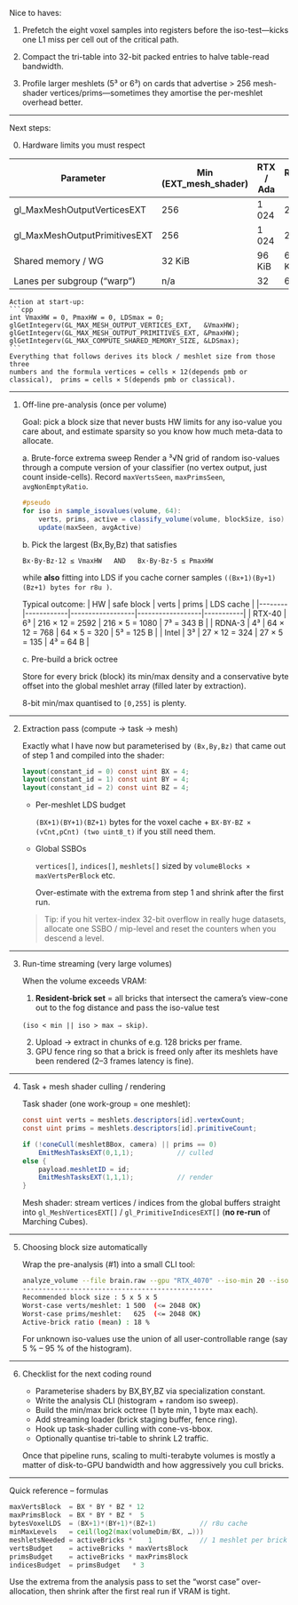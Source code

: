 Nice to haves:

1.	Prefetch the eight voxel samples into registers before the iso-test—kicks one L1 miss per cell out of the critical path.

2. Compact the tri-table into 32-bit packed entries to halve table-read bandwidth.

3. Profile larger meshlets (5³ or 6³) on cards that advertise > 256 mesh-shader vertices/prims—sometimes they amortise the per-meshlet overhead better.


---------------------

Next steps:

0. Hardware limits you must respect

| Parameter                          | Min (EXT_mesh_shader) | RTX / Ada | RDNA 3 | Arc A-series |
|------------------------------------|-----------------------|-----------|--------|--------------|
| gl_MaxMeshOutputVerticesEXT        | 256                   | 1 024     | 256    | 128–256      |
| gl_MaxMeshOutputPrimitivesEXT      | 256                   | 1 024     | 256    | 128–256      |
| Shared memory / WG                 | 32 KiB                | 96 KiB    | 64 KiB | 64 KiB       |
| Lanes per subgroup (“warp”)        | n/a                   | 32        | 64     | 16/32        |

	Action at start-up:
	```cpp
	int VmaxHW = 0, PmaxHW = 0, LDSmax = 0;
	glGetIntegerv(GL_MAX_MESH_OUTPUT_VERTICES_EXT,   &VmaxHW);
	glGetIntegerv(GL_MAX_MESH_OUTPUT_PRIMITIVES_EXT, &PmaxHW);
	glGetIntegerv(GL_MAX_COMPUTE_SHARED_MEMORY_SIZE, &LDSmax);
	```
	Everything that follows derives its block / meshlet size from those three
	numbers and the formula vertices = cells × 12(depends pmb or classical),  prims = cells × 5(depends pmb or classical).

-----------

1. Off-line pre-analysis (once per volume)

	Goal: pick a block size that never busts HW limits for any iso-value you care about, and estimate sparsity so you know how much meta-data to allocate.

	a.	Brute-force extrema sweep
	Render a ³√N grid of random iso-values through a compute version of
	your classifier (no vertex output, just count inside-cells).
	Record
	`maxVertsSeen`, `maxPrimsSeen`, `avgNonEmptyRatio`.
	```glsl
	#pseudo
	for iso in sample_isovalues(volume, 64):
		verts, prims, active = classify_volume(volume, blockSize, iso)
		update(maxSeen, avgActive)
	```
	b.	Pick the largest (Bx,By,Bz) that satisfies
	```
	Bx·By·Bz·12 ≤ VmaxHW   AND   Bx·By·Bz·5 ≤ PmaxHW
	```
	while **also** fitting into LDS if you cache corner samples
	`((Bx+1)(By+1)(Bz+1) bytes for r8u )`.	
	
	
	Typical outcome:
	| HW     | safe block | verts            | prims            | LDS cache |
	|--------|------------|------------------|------------------|-----------|
	| RTX-40 | 6³         | 216 × 12 = 2592 | 216 × 5 = 1080  | 7³ = 343 B |
	| RDNA-3 | 4³         | 64 × 12 = 768    | 64 × 5 = 320     | 5³ = 125 B |
	| Intel  | 3³         | 27 × 12 = 324    | 27 × 5 = 135     | 4³ = 64 B  |

	c.	Pre-build a brick octree
		
	Store for every brick (block) its min/max density and a conservative byte offset into the global meshlet array (filled later by extraction).
	
	8-bit min/max quantised to `[0,255]` is plenty.

--------------------------

2.  Extraction pass (compute → task → mesh)

	Exactly what I have now but parameterised by `(Bx,By,Bz)` that came out
	of step 1 and compiled into the shader:
	```glsl
	layout(constant_id = 0) const uint BX = 4;
	layout(constant_id = 1) const uint BY = 4;
	layout(constant_id = 2) const uint BZ = 4;
	```
	* Per-meshlet LDS budget
		
		`(BX+1)(BY+1)(BZ+1)` bytes for the voxel cache + `BX·BY·BZ × (vCnt,pCnt) (two uint8_t)` if you still need them.
	
	* Global SSBOs
		
		`vertices[]`, `indices[]`, `meshlets[]` sized by `volumeBlocks × maxVertsPerBlock` etc.
		
		Over-estimate with the extrema from step 1 and shrink after the first run.

	>Tip: if you hit vertex-index 32-bit overflow in really huge datasets,
	allocate one SSBO / mip-level and reset the counters when you descend a
	level.


--------------------------------

3.  Run-time streaming (very large volumes)

	When the volume exceeds VRAM:
	1.	**Resident‐brick set** = all bricks that intersect the camera’s view-cone
	out to the fog distance and pass the iso-value test

	```(iso < min || iso > max ⇒ skip)```.
	
	2.	Upload → extract in chunks of e.g. 128 bricks per frame.
	3.	GPU fence ring so that a brick is freed only after its meshlets
	have been rendered (2–3 frames latency is fine).

-----------------
4.  Task + mesh shader culling / rendering

	Task shader (one work-group = one meshlet):
	```glsl
	const uint verts = meshlets.descriptors[id].vertexCount;
	const uint prims = meshlets.descriptors[id].primitiveCount;

	if (!coneCull(meshletBBox, camera) || prims == 0)
		EmitMeshTasksEXT(0,1,1);           // culled
	else {
		payload.meshletID = id;
		EmitMeshTasksEXT(1,1,1);           // render
	}
	```
	Mesh shader: stream vertices / indices from the global buffers straight into `gl_MeshVerticesEXT[]` / `gl_PrimitiveIndicesEXT[]` (**no re-run** of Marching Cubes).

----------------------
5.  Choosing block size automatically

	Wrap the pre-analysis (#1) into a small CLI tool:
	```bash
	analyze_volume --file brain.raw --gpu "RTX_4070" --iso-min 20 --iso-max 240
	------------------------------------------------
	Recommended block size : 5 x 5 x 5
	Worst-case verts/meshlet: 1 500  (<= 2048 OK)
	Worst-case prims/meshlet:   625  (<= 2048 OK)
	Active-brick ratio (mean) : 18 %
	```
	For unknown iso-values use the union of all user-controllable range (say 5 % – 95 % of the histogram).

-------------------------
6.  Checklist for the next coding round

	* Parameterise shaders by BX,BY,BZ via specialization constant.
	* Write the analysis CLI (histogram + random iso sweep).
	* Build the min/max brick octree (1 byte min, 1 byte max each).
	* Add streaming loader (brick staging buffer, fence ring).
	* Hook up task-shader culling with cone-vs-bbox.
	* Optionally quantise tri-table to shrink L2 traffic.

	Once that pipeline runs, scaling to multi-terabyte volumes is mostly a
	matter of disk-to-GPU bandwidth and how aggressively you cull bricks.

---------------------------
Quick reference – formulas

```glsl
maxVertsBlock  = BX * BY * BZ * 12
maxPrimsBlock  = BX * BY * BZ *  5
bytesVoxelLDS  = (BX+1)*(BY+1)*(BZ+1)           // r8u cache
minMaxLevels   = ceil(log2(max(volumeDim/BX, …)))
meshletsNeeded = activeBricks *    1            // 1 meshlet per brick
vertsBudget    = activeBricks * maxVertsBlock
primsBudget    = activeBricks * maxPrimsBlock
indicesBudget  = primsBudget   * 3
```
Use the extrema from the analysis pass to set the “worst case”
over-allocation, then shrink after the first real run if VRAM is tight.